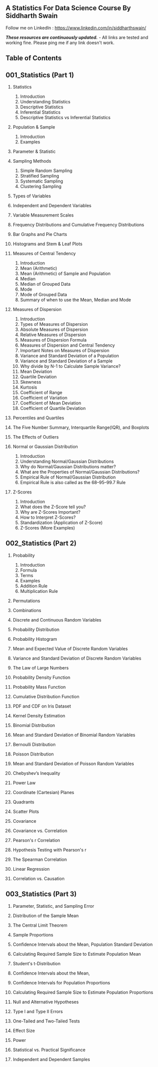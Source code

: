 ## A Statistics For Data Science Course By Siddharth Swain

Follow me on LinkedIn : https://www.linkedin.com/in/siddharthswain/

***These resources are continuously updated.*** - All links are tested and working fine. Please ping me if any link doesn't work.

## Table of Contents

## 001_Statistics (Part 1)

1. Statistics
    1. Introduction
    2. Understanding Statistics
    3. Descriptive Statistics
    4. Inferential Statistics
    5. Descriptive Statistics vs Inferential Statistics

2. Population & Sample
    1. Introduction
    2. Examples

3. Parameter & Statistic

4. Sampling Methods
    1. Simple Random Sampling
    2. Stratified Sampling
    3. Systematic Sampling
    4. Clustering Sampling

5. Types of Variables

6. Independent and Dependent Variables

7. Variable Measurement Scales

8. Frequency Distributions and Cumulative Frequency Distributions

9. Bar Graphs and Pie Charts

10. Histograms and Stem & Leaf Plots

11. Measures of Central Tendency

    1. Introduction    
    2. Mean (Arithmetic)
    3. Mean (Arithmetic) of Sample and Population
    4. Median
    5. Median of Grouped Data
    6. Mode
    7. Mode of Grouped Data
    8. Summary of when to use the Mean, Median and Mode

12. Measures of Dispersion

    1. Introduction
    2. Types of Measures of Dispersion
    3. Absolute Measures of Dispersion
    4. Relative Measures of Dispersion
    5. Measures of Dispersion Formula
    6. Measures of Dispersion and Central Tendency
    7. Important Notes on Measures of Dispersion
    8. Variance and Standard Deviation of a Population
    9. Variance and Standard Deviation of a Sample
    10. Why divide by N-1 to Calculate Sample Variance?
    11. Mean Deviation
    12. Quartile Deviation
    13. Skewness
    14. Kurtosis
    15. Coefficient of Range
    16. Coefficient of Variation
    17. Coefficient of Mean Deviation
    18. Coefficient of Quartile Deviation

13. Percentiles and Quartiles

14. The Five Number Summary, Interquartile Range(IQR), and Boxplots

15. The Effects of Outliers

16. Normal or Gaussian Distribution

    1. Introduction
    2. Understanding Normal/Gaussian Distributions
    3. Why do Normal/Gaussian Distributions matter?
    4. What are the Properties of Normal/Gaussian Distributions?
    5. Empirical Rule of Normal/Gaussian Distribution
    6. Empirical Rule is also called as the 68–95–99.7 Rule

17. Z-Scores
    
    1. Introduction
    2. What does the Z-Score tell you?
    3. Why are Z-Scores Important?
    4. How to Interpret Z-Scores?
    5. Standardization (Application of Z-Score)
    6. Z-Scores (More Examples)

## 002_Statistics (Part 2)

1. Probability
    1. Introduction
    2. Formula
    3. Terms
    4. Examples
    5. Addition Rule
    6. Multiplication Rule

2. Permutations

3. Combinations

4. Discrete and Continuous Random Variables

5. Probability Distribution

6. Probability Histogram

7. Mean and Expected Value of Discrete Random Variables

8. Variance and Standard Deviation of Discrete Random Variables

9. The Law of Large Numbers

10. Probability Density Function

11. Probability Mass Function

12. Cumulative Distribution Function

13. PDF and CDF on Iris Dataset

14. Kernel Density Estimation

15. Binomial Distribution

16. Mean and Standard Deviation of Binomial Random Variables

17. Bernoulli Distribution

18. Poisson Distribution

19. Mean and Standard Deviation of Poisson Random Variables

20. Chebyshev’s Inequality

21. Power Law

22. Coordinate (Cartesian) Planes

23. Quadrants 

24. Scatter Plots

25. Covariance

26. Covariance vs. Correlation

27. Pearson's r Correlation

28. Hypothesis Testing with Pearson's r

29. The Spearman Correlation

30. Linear Regression

31. Correlation vs. Causation

## 003_Statistics (Part 3)

1. Parameter, Statistic, and Sampling Error

2. Distribution of the Sample Mean

3. The Central Limit Theorem

4. Sample Proportions

5. Confidence Intervals about the Mean, Population Standard Deviation

6. Calculating Required Sample Size to Estimate Population Mean

7. Student's t-Distribution

8. Confidence Intervals about the Mean,

9. Confidence Intervals for Population Proportions

10. Calculating Required Sample Size to Estimate Population Proportions

11. Null and Alternative Hypotheses

12. Type I and Type II Errors

13. One-Tailed and Two-Tailed Tests

14. Effect Size

15. Power

16. Statistical vs. Practical Significance

17. Independent and Dependent Samples
